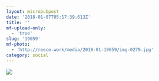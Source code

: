```yaml
---
layout: micropubpost
date: '2018-01-07T05:17:39.613Z'
title: ''
mf-upload-only:
  - 'true'
slug: '19059'
mf-photo:
  - 'http://reece.work/media/2018-01-19059/img-0279.jpg'
category: social
---
```

![](http://reece.work/media/2018-01-19059/img-0279.jpg)